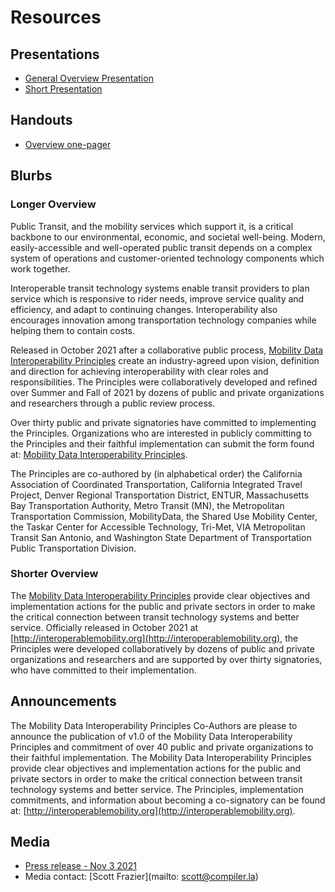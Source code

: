 # Resources

## Presentations

- [General Overview Presentation](https://docs.google.com/presentation/d/19tGKS7IE2L70pr51QoVsDpjfMvihH4-6QyT1P0xtNDE/edit?usp=sharing)  
- [Short Presentation](https://docs.google.com/presentation/d/1dJ4_z4XBpPzZp8eE-2JWvT1l8F0qkB0m67mVuogUI2k/edit?usp=sharing)  

## Handouts

- [Overview one-pager](https://drive.google.com/file/d/1qjRhVvkeQZLTUXiPwdiGfLThMKYFw0ON/view?usp=sharing)  

## Blurbs

### Longer Overview

Public Transit, and the mobility services which support it, is a critical backbone to our environmental, economic, and societal well-being.  Modern, easily-accessible and well-operated public transit depends on a complex system of operations and customer-oriented technology components which work together.  

Interoperable transit technology systems enable transit providers to plan service which is responsive to rider needs, improve service quality and efficiency, and adapt to continuing changes.  Interoperability also encourages innovation among transportation technology companies while helping them to contain costs.

Released in October 2021 after a collaborative public process, [Mobility Data Interoperability Principles](http:interoperablemobility.org) create an industry-agreed upon vision, definition and direction for achieving interoperability with clear roles and responsibilities. The Principles were collaboratively developed and refined over Summer and Fall of 2021 by dozens of public and private organizations and researchers through a public review process.  

Over thirty public and private signatories have committed to implementing the Principles.  Organizations who are interested in publicly committing to the Principles and their faithful implementation can submit the form found at: [Mobility Data Interoperability Principles](http://interoperablemobility.org).  

The Principles are co-authored by (in alphabetical order) the California Association of Coordinated Transportation, California Integrated Travel Project, Denver Regional Transportation District,  ENTUR, Massachusetts Bay Transportation Authority, Metro Transit (MN), the Metropolitan Transportation Commission, MobilityData, the Shared Use Mobility Center, the Taskar Center for Accessible Technology, Tri-Met, VIA Metropolitan Transit San Antonio, and Washington State Department of Transportation Public Transportation Division.  

### Shorter Overview

The [Mobility Data Interoperability Principles](http://interoperablemobility.org) provide clear objectives and implementation actions for the public and private sectors in order to make the critical connection between transit technology systems and better service.  Officially released in October 2021 at [http://interoperablemobility.org](http://interoperablemobility.org), the Principles were developed collaboratively by dozens of public and private organizations and researchers and are supported by over thirty signatories, who have committed to their implementation.  

## Announcements

The Mobility Data Interoperability Principles Co-Authors are please to announce the publication of v1.0 of the Mobility Data Interoperability Principles and commitment of over 40 public and private organizations to their faithful implementation. The Mobility Data Interoperability Principles provide clear objectives and implementation actions for the public and private sectors in order to make the critical connection between transit technology systems and better service. The Principles, implementation commitments, and information about becoming a co-signatory can be found at: [http://interoperablemobility.org](http://interoperablemobility.org).  

## Media

- [Press release - Nov 3 2021](https://drive.google.com/file/d/1qyX-6KcTevW4oP-1pIUMwzYcKoRtramw/view?usp=sharing)  
- Media contact: [Scott Frazier](mailto: scott@compiler.la)  
